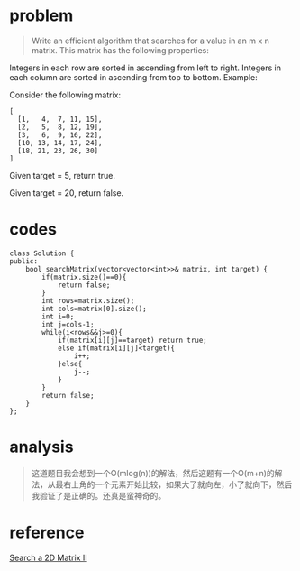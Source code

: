 # problem
>Write an efficient algorithm that searches for a value in an m x n matrix. This matrix has the following properties:

Integers in each row are sorted in ascending from left to right.
Integers in each column are sorted in ascending from top to bottom.
Example:

Consider the following matrix:
```
[
  [1,   4,  7, 11, 15],
  [2,   5,  8, 12, 19],
  [3,   6,  9, 16, 22],
  [10, 13, 14, 17, 24],
  [18, 21, 23, 26, 30]
]
```
Given target = 5, return true.

Given target = 20, return false.

# codes
```
class Solution {
public:
    bool searchMatrix(vector<vector<int>>& matrix, int target) {
        if(matrix.size()==0){
            return false;
        }
        int rows=matrix.size();
        int cols=matrix[0].size();
        int i=0;
        int j=cols-1;
        while(i<rows&&j>=0){
            if(matrix[i][j]==target) return true;
            else if(matrix[i][j]<target){
                i++;
            }else{
                j--;
            }
        }
        return false;
    }
};
```

# analysis
>这道题目我会想到一个O(mlog(n))的解法，然后这题有一个O(m+n)的解法，从最右上角的一个元素开始比较，如果大了就向左，小了就向下，然后我验证了是正确的。还真是蛮神奇的。
# reference
[Search a 2D Matrix II][1]

[1]: https://leetcode.com/problems/search-a-2d-matrix-ii/discuss/66247/Java-short-code-O(m+n)
